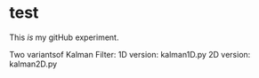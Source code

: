 # test
This _is_ my gitHub experiment.


Two variantsof Kalman Filter:
1D version: kalman1D.py
2D version: kalman2D.py


